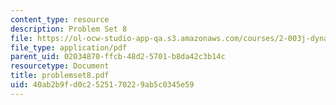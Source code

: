 ```yaml
---
content_type: resource
description: Problem Set 8
file: https://ol-ocw-studio-app-qa.s3.amazonaws.com/courses/2-003j-dynamics-and-vibration-13-013j-fall-2002/40ab2b9fd0c2525170229ab5c0345e59_problemset8.pdf
file_type: application/pdf
parent_uid: 02034870-ffcb-48d2-5701-b8da42c3b14c
resourcetype: Document
title: problemset8.pdf
uid: 40ab2b9f-d0c2-5251-7022-9ab5c0345e59
---
```

